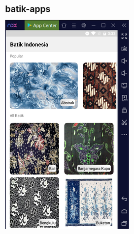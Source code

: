 # batik-apps
![alt text](https://github.com/NikkiRufiansya/batik-apps/blob/master/batik-apps.png?raw=true)
